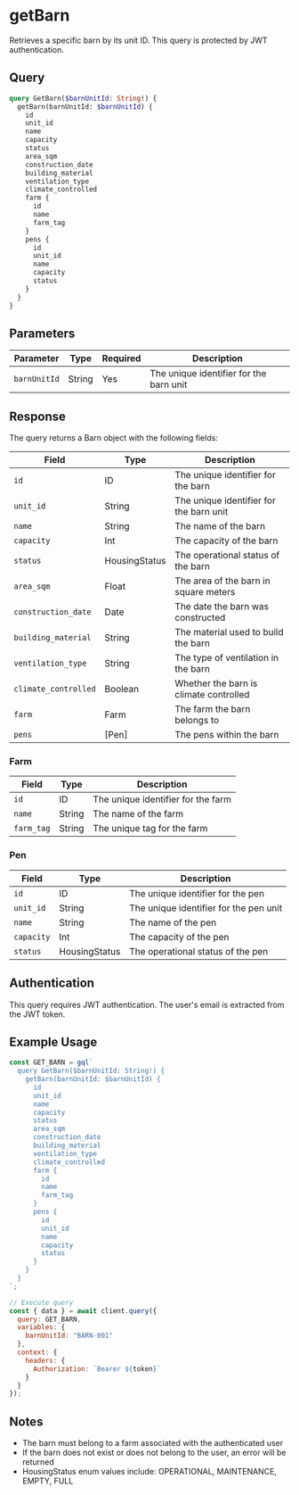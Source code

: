 # getBarn

Retrieves a specific barn by its unit ID. This query is protected by JWT authentication.

## Query

```graphql
query GetBarn($barnUnitId: String!) {
  getBarn(barnUnitId: $barnUnitId) {
    id
    unit_id
    name
    capacity
    status
    area_sqm
    construction_date
    building_material
    ventilation_type
    climate_controlled
    farm {
      id
      name
      farm_tag
    }
    pens {
      id
      unit_id
      name
      capacity
      status
    }
  }
}
```

## Parameters

| Parameter | Type | Required | Description |
|-----------|------|----------|-------------|
| `barnUnitId` | String | Yes | The unique identifier for the barn unit |

## Response

The query returns a Barn object with the following fields:

| Field | Type | Description |
|-------|------|-------------|
| `id` | ID | The unique identifier for the barn |
| `unit_id` | String | The unique identifier for the barn unit |
| `name` | String | The name of the barn |
| `capacity` | Int | The capacity of the barn |
| `status` | HousingStatus | The operational status of the barn |
| `area_sqm` | Float | The area of the barn in square meters |
| `construction_date` | Date | The date the barn was constructed |
| `building_material` | String | The material used to build the barn |
| `ventilation_type` | String | The type of ventilation in the barn |
| `climate_controlled` | Boolean | Whether the barn is climate controlled |
| `farm` | Farm | The farm the barn belongs to |
| `pens` | [Pen] | The pens within the barn |

### Farm

| Field | Type | Description |
|-------|------|-------------|
| `id` | ID | The unique identifier for the farm |
| `name` | String | The name of the farm |
| `farm_tag` | String | The unique tag for the farm |

### Pen

| Field | Type | Description |
|-------|------|-------------|
| `id` | ID | The unique identifier for the pen |
| `unit_id` | String | The unique identifier for the pen unit |
| `name` | String | The name of the pen |
| `capacity` | Int | The capacity of the pen |
| `status` | HousingStatus | The operational status of the pen |

## Authentication

This query requires JWT authentication. The user's email is extracted from the JWT token.

## Example Usage

```javascript
const GET_BARN = gql`
  query GetBarn($barnUnitId: String!) {
    getBarn(barnUnitId: $barnUnitId) {
      id
      unit_id
      name
      capacity
      status
      area_sqm
      construction_date
      building_material
      ventilation_type
      climate_controlled
      farm {
        id
        name
        farm_tag
      }
      pens {
        id
        unit_id
        name
        capacity
        status
      }
    }
  }
`;

// Execute query
const { data } = await client.query({
  query: GET_BARN,
  variables: {
    barnUnitId: "BARN-001"
  },
  context: {
    headers: {
      Authorization: `Bearer ${token}`
    }
  }
});
```

## Notes

- The barn must belong to a farm associated with the authenticated user
- If the barn does not exist or does not belong to the user, an error will be returned
- HousingStatus enum values include: OPERATIONAL, MAINTENANCE, EMPTY, FULL
